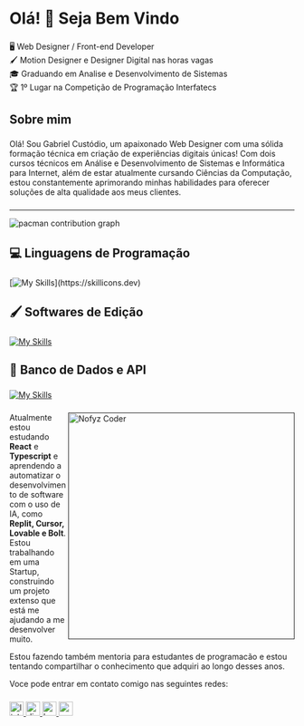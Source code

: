 <h1 align="left">Olá! 👋 Seja Bem Vindo</h1>

###

<p align="left">🖥️ Web Designer / Front-end Developer<br>🖌️ Motion Designer e Designer Digital nas horas vagas<br>🎓 Graduando em Analise e Desenvolvimento de Sistemas<br>🏆 1º Lugar na Competição de Programação Interfatecs</p>

###

<h2 align="`left">Sobre mim</h2>

###

<p align="left">Olá! Sou Gabriel Custódio, um apaixonado Web Designer com uma sólida formação técnica em criação de experiências digitais únicas! Com dois cursos técnicos em Análise e Desenvolvimento de Sistemas e Informática para Internet, além de estar atualmente cursando Ciências da Computação, estou constantemente aprimorando minhas habilidades para oferecer soluções de alta qualidade aos meus clientes.</p>

###

<hr></hr>

<picture>
  <source media="(prefers-color-scheme: dark)" srcset="https://profile-readme-generator.com/assets/snake.svg">
  <source media="(prefers-color-scheme: light)" srcset="https://profile-readme-generator.com/assets/snake.svg">
  <img alt="pacman contribution graph" src="https://profile-readme-generator.com/assets/snake.svg">
</picture>

<h2 align="`left">💻 Linguagens de Programação</h2>

###

[![My Skills](https://skillicons.dev/icons?i=html,css,js,react,ts,nodejs,nextjs,threejs,bootstrap,wordpress,webflow,replit,php,c,)](https://skillicons.dev)

###

<h2 align="`left">🖌️ Softwares de Edição</h2>

###

[![My Skills](https://skillicons.dev/icons?i=ae,pr,xd,ps,ai,figma,blender)](https://skillicons.dev)

###

<h2 align="`left">🎲 Banco de Dados e API</h2>

###

[![My Skills](https://skillicons.dev/icons?i=cloudflare,mysql,postgres,supabase,git,github)](https://skillicons.dev)

###

<p dir="auto"><a target="_blank" rel="noopener noreferrer nofollow" href=""><img src="https://static.vecteezy.com/system/resources/thumbnails/011/153/370/small_2x/3d-web-development-illustration-png.png" alt="Nofyz Coder" width="400px" align="right" style="max-width: 100%;"></a></p>
<p align="left">Atualmente estou estudando <b>React</b> e <b>Typescript</b> e aprendendo a automatizar o desenvolvimento de software com o uso de IA, como <b>Replit, Cursor, Lovable e Bolt</b>. Estou trabalhando em uma Startup, construindo um projeto extenso que está me ajudando a me desenvolver muito.</p>
<p align="left">Estou fazendo também mentoria para estudantes de programacão e estou tentando compartilhar o conhecimento que adquiri ao longo desses anos.</p>
<p align="left">Voce pode entrar em contato comigo nas seguintes redes:</p>

###

<div align="left">
  <a href="https://www.linkedin.com/in/gabriel-custódio-dev/" target="_blank">
    <img src="https://img.shields.io/static/v1?message=LinkedIn&logo=linkedin&label=&color=0077B5&logoColor=white&labelColor=&style=for-the-badge" height="25" alt="linkedin logo"  />
  </a>
  <a href="nofyz" target="_blank">
    <img src="https://img.shields.io/static/v1?message=Discord&logo=discord&label=&color=7289DA&logoColor=white&labelColor=&style=for-the-badge" height="25" alt="discord logo"  />
  </a>
  <a href="https://www.behance.net/nofydesigner" target="_blank">
    <img src="https://img.shields.io/static/v1?message=Behance&logo=behance&label=&color=1769ff&logoColor=white&labelColor=&style=for-the-badge" height="25" alt="behance logo"  />
  </a>
  <a href="custodiogabriel25@gmail.com" target="_blank">
    <img src="https://img.shields.io/static/v1?message=Gmail&logo=gmail&label=&color=D14836&logoColor=white&labelColor=&style=for-the-badge" height="25" alt="gmail logo"  />
  </a>
</div>

###
